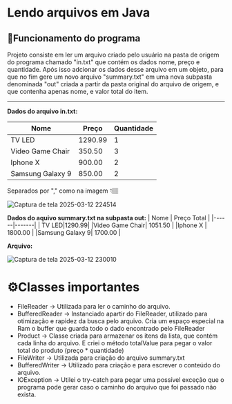 <h1>Lendo arquivos em Java</h1>

<h2>📌Funcionamento do programa </h2>

Projeto consiste em ler um arquivo criado pelo usuário na pasta de origem do programa chamado "in.txt" que contém os dados nome, preço e quantidade. Após isso adcionar os dados desse arquivo em um objeto, para que no fim gere um novo arquivo "summary.txt" em uma nova subpasta denominada "out" criada a partir da pasta original do arquivo de origem, e que contenha apenas nome, e valor total do item.
 ***
 **Dados do arquivo in.txt:**

| Nome | Preço | Quantidade |
|------|-------|------------|
| TV LED|1290.99|1|
|Video Game Chair| 350.50| 3 | 
|Iphone X | 900.00 | 2 |
|Samsung Galaxy 9| 850.00 | 2 |

Separados por "," como na imagem 👇🏽

![Captura de tela 2025-03-12 224514](https://github.com/user-attachments/assets/0c6c7189-dc21-4167-8119-a36feca6f835)

 **Dados do aquivo summary.txt na subpasta out:**
| Nome | Preço Total |
|------|-------|
| TV LED|1290.99|
|Video Game Chair| 1051.50 |
|Iphone X | 1800.00 | 
|Samsung Galaxy 9| 1700.00 |

 **Arquivo:**

![Captura de tela 2025-03-12 230010](https://github.com/user-attachments/assets/6246e9f2-9c37-4291-b192-61f2cc849dd2)

<h1>⚙️Classes importantes</h1>

* FileReader -> Utilizada para ler o caminho do arquivo.
* BufferedReader -> Instanciado apartir do FileReader, utilizado para otimização e rapidez da busca pelo arquivo. Cria um espaço especial na Ram o buffer que guarda todo o dado encontrado pelo FileReader
* Product -> Classe criada para armazenar os itens da lista, que contém cada linha do arquivo. E criei o método totalValue para pegar o valor total do produto (preço * quantidade)
* FileWriter -> Utilizada para criação do arquivo summary.txt
* BufferedWriter -> Utilizado para criação e para escrever o conteúdo do arquivo.
* IOException -> Utilei o try-catch para pegar uma possível exceção que o programa pode gerar caso o caminho do arquivo que foi passado não exista.


